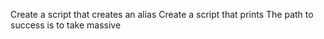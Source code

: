 Create a script that creates an alias
Create a script that prints
The path to success is to take massive
